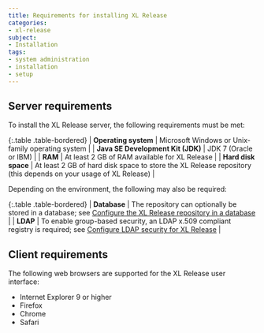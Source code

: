 ```yaml
---
title: Requirements for installing XL Release
categories:
- xl-release
subject:
- Installation
tags:
- system administration
- installation
- setup
---
```


## Server requirements

To install the XL Release server, the following requirements must be met:

{:.table .table-bordered}
| **Operating system** | Microsoft Windows or Unix-family operating system |
| **Java SE Development Kit (JDK)** | JDK 7 (Oracle or IBM) |
| **RAM** | At least 2 GB of RAM available for XL Release |
| **Hard disk space** | At least 2 GB of hard disk space to store the XL Release repository (this depends on your usage of XL Release) |

Depending on the environment, the following may also be required:

{:.table .table-bordered}
| **Database** | The repository can optionally be stored in a database; see [Configure the XL Release repository in a database](/xl-release/how-to/configure-the-xl-release-repository-in-a-database.html) |
| **LDAP** | To enable group-based security, an LDAP x.509 compliant registry is required; see [Configure LDAP security for XL Release](/xl-release/how-to/configure-ldap-security-for-xl-release.html) |

## Client requirements

The following web browsers are supported for the XL Release user interface:

* Internet Explorer 9 or higher
* Firefox
* Chrome
* Safari
